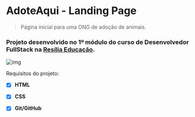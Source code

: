 # AdoteAqui - Landing Page
> Página inicial para uma ONG de adoção de animais.
 
### Projeto desenvolvido no 1º módulo do curso de **Desenvolvedor FullStack** na [Resília Educação](https://www.resilia.com.br/).

![img](https://user-images.githubusercontent.com/99571291/164082481-e4b3e141-562e-472b-9480-42b6f1594421.png)


Requisitos do projeto:
- [x] **HTML** 
- [x] **CSS** 
- [x] **Git/GitHub**

